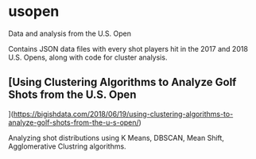 # usopen

Data and analysis from the U.S. Open

Contains JSON data files with every shot players hit in the 2017 and 2018 U.S. Opens, along with code for cluster analysis.


## [Using Clustering Algorithms to Analyze Golf Shots from the U.S. Open
](https://bigishdata.com/2018/06/19/using-clustering-algorithms-to-analyze-golf-shots-from-the-u-s-open/)

Analyzing shot distributions using K Means, DBSCAN, Mean Shift, Agglomerative Clustring algorithms.